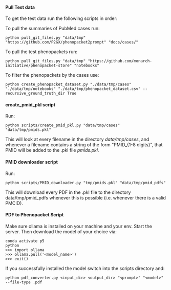 #### Pull Test data
To get the test data run the following scripts in order:

To pull the summaries of PubMed cases run:
```shell
python pull_git_files.py "data/tmp" "https://github.com/P2GX/phenopacket2prompt" "docs/cases/"
```

To pull the test phenopackets run:
```shell
python pull_git_files.py "data/tmp" "https://github.com/monarch-initiative/phenopacket-store" "notebooks"
```

To filter the phenopackets by the cases use:
```shell
python create_phenopacket_dataset.py "./data/tmp/cases" "./data/tmp/notebooks" "./data/tmp/phenopacket_dataset.csv" --recursive_ground_truth_dir True
```

#### create_pmid_pkl script
Run: 
```shell
python scripts/create_pmid_pkl.py "data/tmp/cases" "data/tmp/pmids.pkl"
```
This will look at every filename in the directory *data/tmp/cases*, and whenever a filename contains a string of the form
"PMID_{1-8 digits}", that PMID will be added to the .pkl file *pmids.pkl*. 

#### PMID downloader script
Run: 
```shell
python scripts/PMID_downloader.py "tmp/pmids.pkl" "data/tmp/pmid_pdfs"
```
This will download every PDF in the .pkl file to the directory data/tmp/pmid_pdfs whenever this is possible (i.e. whenever there is a valid PMCID).

#### PDF to Phenopacket Script
Make sure ollama is installed on your machine and your env. Start the server.
Then download the model of your choice via:
```shell
conda activate p5
python
>>> import ollama
>>> ollama.pull('<model_name>')
>>> exit()
```

If you successfully installed the model switch into the scripts directory and:
```shell 
python pdf_converter.py <input_dir> <output_dir> "<prompt>" "<model>" --file-type .pdf
```